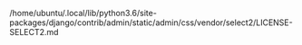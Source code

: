 /home/ubuntu/.local/lib/python3.6/site-packages/django/contrib/admin/static/admin/css/vendor/select2/LICENSE-SELECT2.md